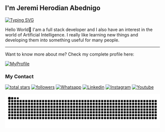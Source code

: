 ## I'm Jeremi Herodian Abednigo

<div align="left">
  <a href="https://git.io/typing-svg"><img
      src="https://readme-typing-svg.demolab.com?font=Fira+Code&weight=600&pause=1000&color=C0C5B5&vCenter=true&random=false&width=435&lines=I'm+Fullstack+Developer;I'm+Fast+Learner;I'm+Machine+Learning+Enthusiast"
      alt="Typing SVG" /></a>
</div>

<div align="left">
  <p>Hello World👋 I'am a full stack developer and I also have an interest in the world of Artificial Intelligence. I
    really like
    learning new things and developing them into something useful for many people.</p>
  <hr>
  <p>Want to know more about me? Check my complete profile here:</p>
</div>

<div align="left">
  <a href="https://jeremiherodian.netlify.app/">
    <img alt="MyProfile" title="See my profile"
      src="https://img.shields.io/badge/website-000000?style=for-the-badge&logo=About.me&logoColor=white" /></a>
</div>

### My Contact

<p align="left">
  <a href="https://github.com/Jrhero14?tab=repositories&sort=stargazers">
    <img alt="total stars" title="Total stars on GitHub"
      src="https://custom-icon-badges.herokuapp.com/badge/dynamic/json?logo=star&color=55960c&labelColor=488207&label=Stars&style=for-the-badge&query=%24.stars&url=https://api.github-star-counter.workers.dev/user/Jrhero14" /></a>
  <a href="https://github.com/Jrhero14">
    <img alt="followers" title="Follow me on Github"
      src="https://img.shields.io/github/followers/Jrhero14?color=236ad3&labelColor=1155ba&style=for-the-badge&logo=github&label=Follow" /></a>
  <a href="https://api.whatsapp.com/send?phone=6281386049701&text=Hi%2C%20i%20got%20your%20contacts%20from%20github.">
    <img alt="Whatsapp" title="Contact Me on Whatsapp"
      src="https://img.shields.io/badge/WhatsApp-25D366?style=for-the-badge&logo=whatsapp&logoColor=white" /></a>
  <a href="https://www.linkedin.com/in/jeremi-herodian-abednigo-808584228/">
    <img alt="Linkedin" title="See me CV"
      src="https://img.shields.io/badge/LinkedIn-0077B5?style=for-the-badge&logo=linkedin&logoColor=white" /></a>
  <a href="https://www.instagram.com/jrhero.a/">
    <img alt="Instagram" title="See my Instagram"
      src="https://img.shields.io/badge/Instagram-E4405F?style=for-the-badge&logo=instagram&logoColor=white" /></a>
  <a href="https://www.youtube.com/@pdd_jeremiherodian794">
    <img alt="Youtube" title="See my Youtube"
      src="https://img.shields.io/badge/YouTube-FF0000?style=for-the-badge&logo=youtube&logoColor=white" /></a>
</p>

<img alt="Snake" title="Snake"
  src="https://raw.githubusercontent.com/Jrhero14/Jrhero14/30023635ed183cb363cdadb9e8d98596e4a32a3a/github-contribution-grid-snake-dark.svg" />
